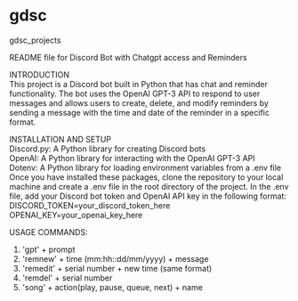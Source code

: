 # gdsc
gdsc_projects

README file for Discord Bot with Chatgpt access and Reminders

INTRODUCTION\
This project is a Discord bot built in Python that has chat and reminder functionality. The bot uses the OpenAI GPT-3 API to respond to user messages and allows users to create, delete, and modify reminders by sending a message with the time and date of the reminder in a specific format.


INSTALLATION AND SETUP\
Discord.py: A Python library for creating Discord bots\
OpenAI: A Python library for interacting with the OpenAI GPT-3 API\
Dotenv: A Python library for loading environment variables from a .env file\
Once you have installed these packages, clone the repository to your local machine and create a .env file in the root directory of the project. In the .env file, add your Discord bot token and OpenAI API key in the following format:
DISCORD_TOKEN=your_discord_token_here
OPENAI_KEY=your_openai_key_here


USAGE COMMANDS:
1. 'gpt' + prompt
2. 'remnew' + time (mm:hh::dd/mm/yyyy) + message
3. 'remedit' + serial number + new time (same format)
4. 'remdel' + serial number
5. 'song' + action(play, pause, queue, next) + name
